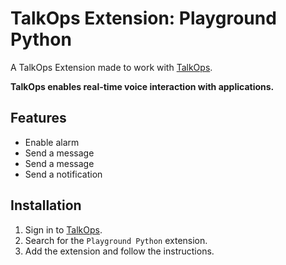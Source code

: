 # TalkOps Extension: Playground Python

A TalkOps Extension made to work with [TalkOps](https://talkops.app).

**TalkOps enables real-time voice interaction with applications.**

## Features

* Enable alarm
* Send a message
* Send a message
* Send a notification

## Installation

1. Sign in to [TalkOps](https://talkops.app).
2. Search for the `Playground Python` extension.
3. Add the extension and follow the instructions.